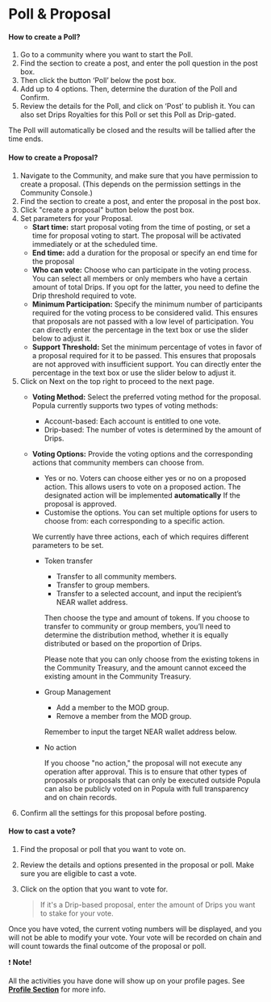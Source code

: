 # Poll & Proposal

#### How to create a Poll?

1. Go to a community where you want to start the Poll.
2. Find the section to create a post, and enter the poll question in the post box.
3. Then click the button ‘Poll’ below the post box.
4. Add up to 4 options. Then, determine the duration of the Poll and Confirm.
5. Review the details for the Poll, and click on ‘Post’ to publish it. You can also set Drips Royalties for this Poll or set this Poll as Drip-gated.

The Poll will automatically be closed and the results will be tallied after the time ends.

#### How to create a Proposal?

1. Navigate to the Community, and make sure that you have permission to create a proposal. (This depends on the permission settings in the Community Console.)
2. Find the section to create a post, and enter the proposal in the post box.
3. Click "create a proposal" button below the post box.
4. Set parameters for your Proposal.
   * **Start time:** start proposal voting from the time of posting, or set a time for proposal voting to start. The proposal will be activated immediately or at the scheduled time.
   * **End time:** add a duration for the proposal or specify an end time for the proposal
   * **Who can vote:** Choose who can participate in the voting process. You can select all members or only members who have a certain amount of total Drips. If you opt for the latter, you need to define the Drip threshold required to vote.
   * **Minimum Participation:** Specify the minimum number of participants required for the voting process to be considered valid. This ensures that proposals are not passed with a low level of participation. You can directly enter the percentage in the text box or use the slider below to adjust it.
   * **Support Threshold:** Set the minimum percentage of votes in favor of a proposal required for it to be passed. This ensures that proposals are not approved with insufficient support. You can directly enter the percentage in the text box or use the slider below to adjust it.
5. Click on Next on the top right to proceed to the next page.
   * **Voting Method:** Select the preferred voting method for the proposal. Popula currently supports two types of voting methods:
     * Account-based: Each account is entitled to one vote.
     * Drip-based: The number of votes is determined by the amount of Drips.
   *   **Voting Options:** Provide the voting options and the corresponding actions that community members can choose from.

       * Yes or no. Voters can choose either yes or no on a proposed action. This allows users to vote on a proposed action. The designated action will be implemented **automatically** If the proposal is approved.
       * Customise the options. You can set multiple options for users to choose from: each corresponding to a specific action.

       We currently have three actions, each of which requires different parameters to be set.

       *   Token transfer

           * Transfer to all community members.
           * Transfer to group members.
           * Transfer to a selected account, and input the recipient’s NEAR wallet address.

           Then choose the type and amount of tokens. If you choose to transfer to community or group members, you’ll need to determine the distribution method, whether it is equally distributed or based on the proportion of Drips.

           Please note that you can only choose from the existing tokens in the Community Treasury, and the amount cannot exceed the existing amount in the Community Treasury.
       *   Group Management

           * Add a member to the MOD group.
           * Remove a member from the MOD group.

           Remember to input the target NEAR wallet address below.
       *   No action

           If you choose "no action," the proposal will not execute any operation after approval. This is to ensure that other types of proposals or proposals that can only be executed outside Popula can also be publicly voted on in Popula with full transparency and on chain records.
6. Confirm all the settings for this proposal before posting.

#### How to cast a vote?

1. Find the proposal or poll that you want to vote on.
2. Review the details and options presented in the proposal or poll. Make sure you are eligible to cast a vote.
3.  Click on the option that you want to vote for.

    > If it's a Drip-based proposal, enter the amount of Drips you want to stake for your vote.

Once you have voted, the current voting numbers will be displayed, and you will not be able to modify your vote. Your vote will be recorded on chain and will count towards the final outcome of the proposal or poll.

❗ **Note!**

All the activities you have done will show up on your profile pages. See [**Profile Section**](broken-reference) for more info.
